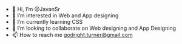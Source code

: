- 👋 Hi, I’m @JavanSr
- 👀 I’m interested in Web and App designing 
- 🌱 I’m currently learning CSS
- 💞️ I’m looking to collaborate on Web designing and App Designing
- 📫 How to reach me godright.turner@gmail.com 

<!---
JavanSr/JavanSr is a ✨ special ✨ repository because its `README.md` (this file) appears on your GitHub profile.
You can click the Preview link to take a look at your changes.
--->
